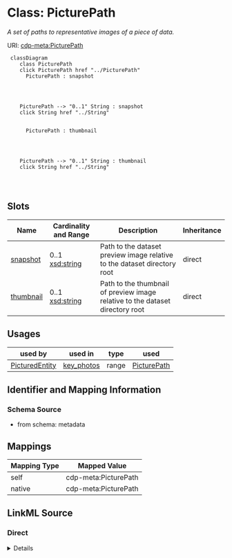 

# Class: PicturePath


_A set of paths to representative images of a piece of data._





URI: [cdp-meta:PicturePath](metadataPicturePath)






```mermaid
 classDiagram
    class PicturePath
    click PicturePath href "../PicturePath"
      PicturePath : snapshot
        
          
    
    
    PicturePath --> "0..1" String : snapshot
    click String href "../String"

        
      PicturePath : thumbnail
        
          
    
    
    PicturePath --> "0..1" String : thumbnail
    click String href "../String"

        
      
```




<!-- no inheritance hierarchy -->


## Slots

| Name | Cardinality and Range | Description | Inheritance |
| ---  | --- | --- | --- |
| [snapshot](snapshot.md) | 0..1 <br/> [xsd:string](http://www.w3.org/2001/XMLSchema#string) | Path to the dataset preview image relative to the dataset directory root | direct |
| [thumbnail](thumbnail.md) | 0..1 <br/> [xsd:string](http://www.w3.org/2001/XMLSchema#string) | Path to the thumbnail of preview image relative to the dataset directory root | direct |





## Usages

| used by | used in | type | used |
| ---  | --- | --- | --- |
| [PicturedEntity](PicturedEntity.md) | [key_photos](key_photos.md) | range | [PicturePath](PicturePath.md) |






## Identifier and Mapping Information







### Schema Source


* from schema: metadata





## Mappings

| Mapping Type | Mapped Value |
| ---  | ---  |
| self | cdp-meta:PicturePath |
| native | cdp-meta:PicturePath |





## LinkML Source

<!-- TODO: investigate https://stackoverflow.com/questions/37606292/how-to-create-tabbed-code-blocks-in-mkdocs-or-sphinx -->

### Direct

<details>
```yaml
name: PicturePath
description: A set of paths to representative images of a piece of data.
from_schema: metadata
attributes:
  snapshot:
    name: snapshot
    description: Path to the dataset preview image relative to the dataset directory
      root.
    from_schema: metadata
    rank: 1000
    alias: snapshot
    owner: PicturePath
    domain_of:
    - PicturePath
    range: string
    inlined: true
    inlined_as_list: true
  thumbnail:
    name: thumbnail
    description: Path to the thumbnail of preview image relative to the dataset directory
      root.
    from_schema: metadata
    rank: 1000
    alias: thumbnail
    owner: PicturePath
    domain_of:
    - PicturePath
    range: string
    inlined: true
    inlined_as_list: true

```
</details>

### Induced

<details>
```yaml
name: PicturePath
description: A set of paths to representative images of a piece of data.
from_schema: metadata
attributes:
  snapshot:
    name: snapshot
    description: Path to the dataset preview image relative to the dataset directory
      root.
    from_schema: metadata
    rank: 1000
    alias: snapshot
    owner: PicturePath
    domain_of:
    - PicturePath
    range: string
    inlined: true
    inlined_as_list: true
  thumbnail:
    name: thumbnail
    description: Path to the thumbnail of preview image relative to the dataset directory
      root.
    from_schema: metadata
    rank: 1000
    alias: thumbnail
    owner: PicturePath
    domain_of:
    - PicturePath
    range: string
    inlined: true
    inlined_as_list: true

```
</details>